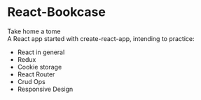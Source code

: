 # React-Bookcase
Take home a tome  
A React app started with create-react-app, intending to practice:
- React in general
- Redux
- Cookie storage
- React Router
- Crud Ops
- Responsive Design